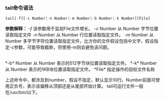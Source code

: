 ### tail命令语法
```python
tail[-f][-c Number|-n Number|-m Number|-b Number|-k Number][File]
```

**参数解释：**
*-f* 	该参数用于监视File文件增长。
*-c* 	Number 从 Number 字节位置读取指定文件
*-n* 	Number 从 Number 行位置读取指定文件。
*-m* 	Number 从 Number 多字节字符位置读取指定文件，比方你的文件假设包括中文字，假设指定-c参数，可能导致截断，但使用-m则会避免该问题。

<br>
*-b*	Number 从 Number 表示的512字节块位置读取指定文件。
*-k* 	Number 从 Number 表示的1KB块位置读取指定文件。
*File* 	指定操作的目标文件名称

上述命令中，都涉及到number，假设不指定，默认显示10行。Number前面可使用正负号，表示该偏移从顶部还是从尾部开始计算。
tail可运行文件一般在/usr/bin/以下。